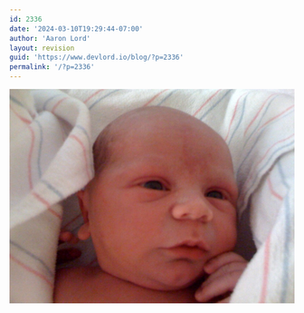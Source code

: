 ```yaml
---
id: 2336
date: '2024-03-10T19:29:44-07:00'
author: 'Aaron Lord'
layout: revision
guid: 'https://www.devlord.io/blog/?p=2336'
permalink: '/?p=2336'
---
```


<p class="mobile-photo"><a href="/wp-content/uploads/2011/10/photo-781537.jpg"><img src="/wp-content/uploads/2011/10/photo-781537.jpg?w=300" border="0" alt="" /></a></p><div class="blogger-post-footer"></div>